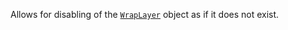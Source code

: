 Allows for disabling of the [`WrapLayer`](https://create.roblox.com/docs/reference/engine/classes/WrapLayer) object as if it does not
exist.